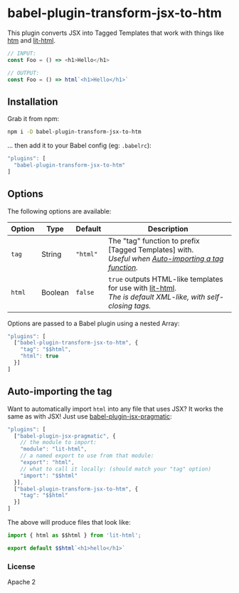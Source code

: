 # babel-plugin-transform-jsx-to-htm

This plugin converts JSX into Tagged Templates that work with things like [htm] and [lit-html].

```js
// INPUT:
const Foo = () => <h1>Hello</h1>

// OUTPUT:
const Foo = () => html`<h1>Hello</h1>`
```

## Installation

Grab it from npm:

```sh
npm i -D babel-plugin-transform-jsx-to-htm
```

... then add it to your Babel config (eg: `.babelrc`):

```js
"plugins": [
  "babel-plugin-transform-jsx-to-htm"
]
```

## Options

The following options are available:

| Option | Type    | Default  | Description
|--------|---------|----------|------------
| `tag`  | String  | `"html"` | The "tag" function to prefix [Tagged Templates] with.<br> _Useful when [Auto-importing a tag function](#auto-importing-the-tag)._
| `html` | Boolean | `false`  | `true` outputs HTML-like templates for use with [lit-html].<br> _The is default XML-like, with self-closing tags._

Options are passed to a Babel plugin using a nested Array:

```js
"plugins": [
  ["babel-plugin-transform-jsx-to-htm", {
    "tag": "$$html",
    "html": true
  }]
]
```

## Auto-importing the tag

Want to automatically import `html` into any file that uses JSX?  It works the same as with JSX!
Just use [babel-plugin-jsx-pragmatic]:

```js
"plugins": [
  ["babel-plugin-jsx-pragmatic", {
    // the module to import:
    "module": "lit-html",
    // a named export to use from that module:
    "export": "html",
    // what to call it locally: (should match your "tag" option)
    "import": "$$html"
  }],
  ["babel-plugin-transform-jsx-to-htm", {
    "tag": "$$html"
  }]
]
```

The above will produce files that look like:

```js
import { html as $$html } from 'lit-html';

export default $$html`<h1>hello</h1>`
```

### License

Apache 2

[htm]: https://github.com/developit/htm
[lit-html]: https://github.com/polymer/lit-html
[babel-plugin-jsx-pragmatic]: https://github.com/jmm/babel-plugin-jsx-pragmatic
